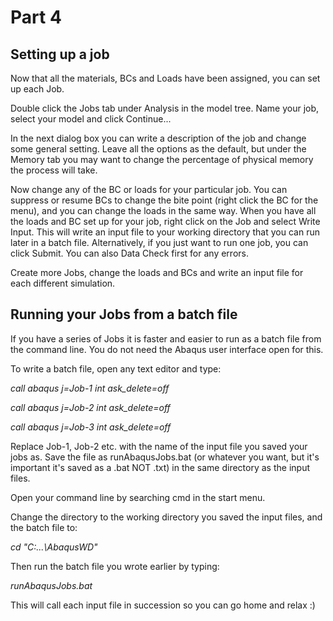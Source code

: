 # Part 4
## Setting up a job
Now that all the materials, BCs and Loads have been assigned, you can set up each Job.

Double click the Jobs tab under Analysis in the model tree. Name your job, select your model and click Continue...

In the next dialog box you can write a description of the job and change some general setting. Leave all the options as the default, but under the Memory tab you may want to change the percentage of physical memory the process will take. 

Now change any of the BC or loads for your particular job. You can suppress or resume BCs to change the bite point (right click the BC for the menu), and you can change the loads in the same way. When you have all the loads and BC set up for your job, right click on the Job and select Write Input. This will write an input file to your working directory that you can run later in a batch file. Alternatively, if you just want to run one job, you can click Submit. You can also Data Check first for any errors. 

Create more Jobs, change the loads and BCs and write an input file for each different simulation. 
## Running your Jobs from a batch file
If you have a series of Jobs it is faster and easier to run as a batch file from the command line. You do not need the Abaqus user interface open for this.

To write a batch file, open any text editor and type:

*call abaqus j=Job-1 int ask_delete=off*

*call abaqus j=Job-2 int ask_delete=off*

*call abaqus j=Job-3 int ask_delete=off*

Replace Job-1, Job-2 etc. with the name of the input file you saved your jobs as. Save the file as runAbaqusJobs.bat (or whatever you want, but it's important it's saved as a .bat NOT .txt) in the same directory as the input files.

Open your command line by searching cmd in the start menu.

Change the directory to the working directory you saved the input files, and the batch file to:

*cd "C:\...\AbaqusWD"*

Then run the batch file you wrote earlier by typing:

*runAbaqusJobs.bat*

This will call each input file in succession so you can go home and relax :)

